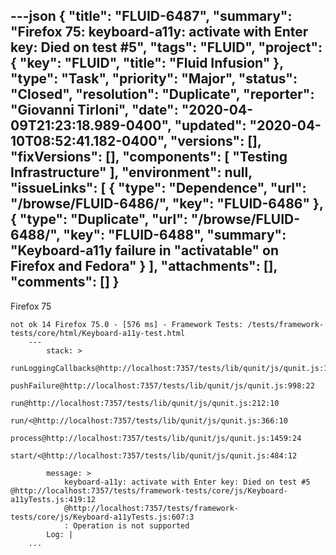 ---json
{
  "title": "FLUID-6487",
  "summary": "Firefox 75: keyboard-a11y: activate with Enter key: Died on test #5",
  "tags": "FLUID",
  "project": {
    "key": "FLUID",
    "title": "Fluid Infusion"
  },
  "type": "Task",
  "priority": "Major",
  "status": "Closed",
  "resolution": "Duplicate",
  "reporter": "Giovanni Tirloni",
  "date": "2020-04-09T21:23:18.989-0400",
  "updated": "2020-04-10T08:52:41.182-0400",
  "versions": [],
  "fixVersions": [],
  "components": [
    "Testing Infrastructure"
  ],
  "environment": null,
  "issueLinks": [
    {
      "type": "Dependence",
      "url": "/browse/FLUID-6486/",
      "key": "FLUID-6486"
    },
    {
      "type": "Duplicate",
      "url": "/browse/FLUID-6488/",
      "key": "FLUID-6488",
      "summary": "Keyboard-a11y failure in \"activatable\" on Firefox and Fedora"
    }
  ],
  "attachments": [],
  "comments": []
}
---
Firefox 75

```
not ok 14 Firefox 75.0 - [576 ms] - Framework Tests: /tests/framework-tests/core/html/Keyboard-a11y-test.html
    ---
        stack: >
            runLoggingCallbacks@http://localhost:7357/tests/lib/qunit/js/qunit.js:1611:19
            pushFailure@http://localhost:7357/tests/lib/qunit/js/qunit.js:998:22
            run@http://localhost:7357/tests/lib/qunit/js/qunit.js:212:10
            run/<@http://localhost:7357/tests/lib/qunit/js/qunit.js:366:10
            process@http://localhost:7357/tests/lib/qunit/js/qunit.js:1459:24
            start/<@http://localhost:7357/tests/lib/qunit/js/qunit.js:484:12
            
        message: >
            keyboard-a11y: activate with Enter key: Died on test #5 @http://localhost:7357/tests/framework-tests/core/js/Keyboard-a11yTests.js:419:12
            @http://localhost:7357/tests/framework-tests/core/js/Keyboard-a11yTests.js:607:3
            : Operation is not supported
        Log: |
    ...
```

        